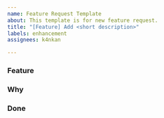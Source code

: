 ```yaml
---
name: Feature Request Template
about: This template is for new feature request.
title: "[Feature] Add <short description>"
labels: enhancement
assignees: k4nkan

---
```


### Feature
<!-- What do you want to add? -->

### Why
<!-- Why is it useful or necessary? -->

### Done
<!-- What does "done" look like? -->
